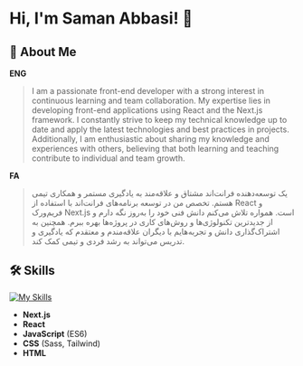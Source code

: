 
# Hi, I'm Saman Abbasi! 👋

## 🚀 About Me

**ENG**
>I am a passionate front-end developer with a strong interest in continuous learning and team collaboration. My expertise lies in developing front-end applications using React and the Next.js framework. I constantly strive to keep my technical knowledge up to date and apply the latest technologies and best practices in projects. Additionally, I am enthusiastic about sharing my knowledge and experiences with others, believing that both learning and teaching contribute to individual and team growth.

**FA**
>یک توسعه‌دهنده فرانت‌اند مشتاق و علاقه‌مند به یادگیری مستمر و همکاری تیمی هستم. تخصص من در توسعه برنامه‌های فرانت‌اند با استفاده از React و فریم‌ورک Next.js است. همواره تلاش می‌کنم دانش فنی خود را به‌روز نگه دارم و از جدیدترین تکنولوژی‌ها و روش‌های کاری در پروژه‌ها بهره ببرم. همچنین به اشتراک‌گذاری دانش و تجربه‌هایم با دیگران علاقه‌مندم و معتقدم که یادگیری و تدریس می‌تواند به رشد فردی و تیمی کمک کند.


## 🛠 Skills
[![My Skills](https://skillicons.dev/icons?i=nextjs,react,mongodb,nodejs,js,tailwind,css,html)](https://skillicons.dev)

- **Next.js**
- **React**
- **JavaScript** (ES6)
- **CSS** (Sass, Tailwind)
- **HTML**


